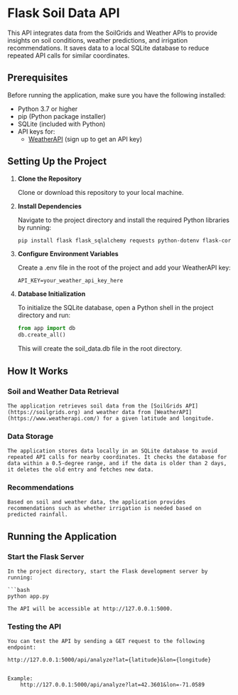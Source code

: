 # Flask Soil Data API

This API integrates data from the SoilGrids and Weather APIs to provide insights on soil conditions, weather predictions, and irrigation recommendations. It saves data to a local SQLite database to reduce repeated API calls for similar coordinates.

## Prerequisites

Before running the application, make sure you have the following installed:

- Python 3.7 or higher
- pip (Python package installer)
- SQLite (included with Python)
- API keys for:
  - [WeatherAPI](https://www.weatherapi.com/) (sign up to get an API key)

## Setting Up the Project

1. **Clone the Repository**

   Clone or download this repository to your local machine.

2. **Install Dependencies**

   Navigate to the project directory and install the required Python libraries by running:

   ```bash
   pip install flask flask_sqlalchemy requests python-dotenv flask-cors

3. **Configure Environment Variables**

    Create a .env file in the root of the project and add your WeatherAPI key:
    
    ```env
    API_KEY=your_weather_api_key_here

4. **Database Initialization**

    To initialize the SQLite database, open a Python shell in the project directory and run:

    ```python
    from app import db
    db.create_all()
    ```
    
    This will create the soil_data.db file in the root directory.

  ## How It Works

### Soil and Weather Data Retrieval

    The application retrieves soil data from the [SoilGrids API](https://soilgrids.org) and weather data from [WeatherAPI](https://www.weatherapi.com/) for a given latitude and longitude.

### Data Storage

    The application stores data locally in an SQLite database to avoid repeated API calls for nearby coordinates. It checks the database for data within a 0.5-degree range, and if the data is older than 2 days, it deletes the old entry and fetches new data.

### Recommendations

    Based on soil and weather data, the application provides recommendations such as whether irrigation is needed based on predicted rainfall.

## Running the Application

### Start the Flask Server

    In the project directory, start the Flask development server by running:

    ```bash
    python app.py
    
    The API will be accessible at http://127.0.0.1:5000.


### Testing the API

    You can test the API by sending a GET request to the following endpoint:

    http://127.0.0.1:5000/api/analyze?lat={latitude}&lon={longitude}


    Example:
        http://127.0.0.1:5000/api/analyze?lat=42.3601&lon=-71.0589

